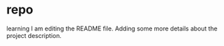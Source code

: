 # repo
learning
I am editing the README file. Adding some more details about the project description.
